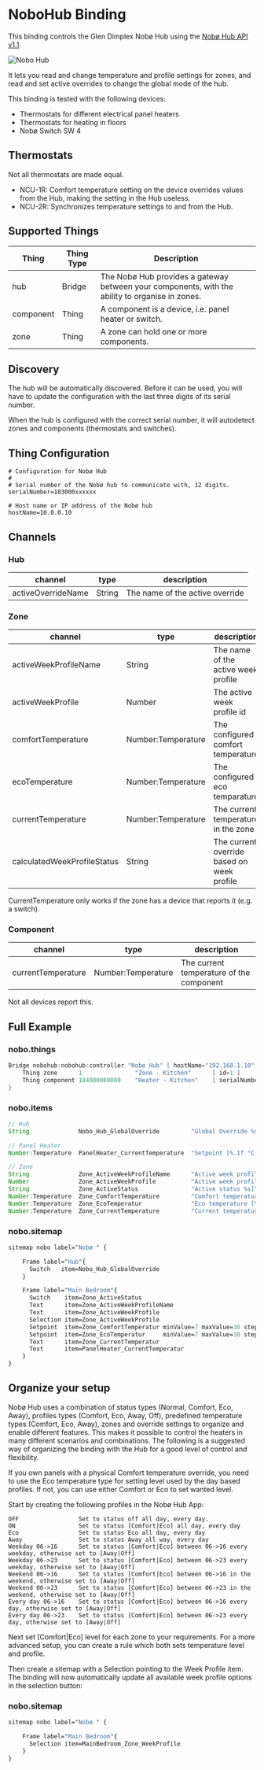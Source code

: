 # NoboHub Binding

This binding controls the Glen Dimplex Nobø Hub using the <a href="https://www.glendimplex.se/media/15650/nobo-hub-api-v-1-1-integration-for-advanced-users.pdf">Nobø Hub API v1.1</a>.

![Nobo Hub](doc/nobohub.jpg)

It lets you read and change temperature and profile settings for zones, and read and set active overrides to change the global mode of the hub.

This binding is tested with the following devices:

- Thermostats for different electrical panel heaters
- Thermostats for heating in floors
- Nobø Switch SW 4

## Thermostats

Not all thermostats are made equal.

- NCU-1R: Comfort temperature setting on the device overrides values from the Hub, making the setting in the Hub useless.
- NCU-2R: Synchronizes temperature settings to and from the Hub.

## Supported Things

|   Thing   | Thing Type |                                           Description                                           |
|-----------|------------|-------------------------------------------------------------------------------------------------|
| hub       | Bridge     | The Nobø Hub provides a gateway between your components, with the ability to organise in zones. |
| component | Thing      | A component is a device, i.e. panel heater or switch.                                           |
| zone      | Thing      | A zone can hold one or more components.                                                         |

## Discovery

The hub will be automatically discovered.
Before it can be used, you will have to update the configuration with the last three digits of its serial number.

When the hub is configured with the correct serial number, it will autodetect zones and components (thermostats and switches).

## Thing Configuration

```text
# Configuration for Nobø Hub
#
# Serial number of the Nobø hub to communicate with, 12 digits.
serialNumber=103000xxxxxx

# Host name or IP address of the Nobø hub
hostName=10.0.0.10
```

## Channels

### Hub

|      channel       |  type  |           description           |
|--------------------|--------|---------------------------------|
| activeOverrideName | String | The name of the active override |

### Zone

|           channel           |        type        |                description                 |
|-----------------------------|--------------------|--------------------------------------------|
| activeWeekProfileName       | String             | The name of the active week profile        |
| activeWeekProfile           | Number             | The active week profile id                 |
| comfortTemperature          | Number:Temperature | The configured comfort temperature         |
| ecoTemperature              | Number:Temperature | The configured eco temparature             |
| currentTemperature          | Number:Temperature | The current temperature in the zone        |
| calculatedWeekProfileStatus | String             | The current override based on week profile |

CurrentTemperature only works if the zone has a device that reports it (e.g. a switch).

### Component

|      channel       |        type        |               description                |
|--------------------|--------------------|------------------------------------------|
| currentTemperature | Number:Temperature | The current temperature of the component |

Not all devices report this.

## Full Example

### nobo.things

```java
Bridge nobohub:nobohub:controller "Nobø Hub" [ hostName="192.168.1.10", serialNumber="103000000000" ] {
    Thing zone      1               "Zone - Kitchen"      [ id=1 ]
    Thing component 184000000000    "Heater - Kitchen"    [ serialNumber="184000000000" ]
}
```

### nobo.items

```java
// Hub
String              Nobo_Hub_GlobalOverride         "Global Override %s"                <heating>       {channel="nobohub:nobohub:controller:activeOverrideName"}

// Panel Heater
Number:Temperature  PanelHeater_CurrentTemperature  "Setpoint [%.1f °C]"                <temperature>   {channel="nobohub:component:controller:184000000000:currentTemperature"}

// Zone
String              Zone_ActiveWeekProfileName      "Active week profile name [%s]"     <calendar>      {channel="nobohub:zone:controller:1:activeWeekProfileName"}
Number              Zone_ActiveWeekProfile          "Active week profile [%d]"          <calendar>      {channel="nobohub:zone:controller:1:activeWeekProfile"}
String              Zone_ActiveStatus               "Active status %s]"                 <heating>       {channel="nobohub:zone:controller:1:calculatedWeekProfileStatus"}
Number:Temperature  Zone_ComfortTemperature         "Comfort temperature [%.1f °C]"     <temperature>   {channel="nobohub:zone:controller:1:comfortTemperature"}
Number:Temperature  Zone_EcoTemperatur              "Eco temperature [%.1f °C]"         <temperature>   {channel="nobohub:zone:controller:1:ecoTemperature"}
Number:Temperature  Zone_CurrentTemperature         "Current temperature [%.1f °C]"     <temperature>   {channel="nobohub:zone:controller:1:currentTemperature"}
```

### nobo.sitemap

```perl
sitemap nobo label="Nobø " {

    Frame label="Hub"{
      Switch   item=Nobo_Hub_GlobalOverride
    }

    Frame label="Main Bedroom"{
      Switch    item=Zone_ActiveStatus
      Text      item=Zone_ActiveWeekProfileName           
      Text      item=Zone_ActiveWeekProfile           
      Selection item=Zone_ActiveWeekProfile           
      Setpoint  item=Zone_ComfortTemperatur minValue=7 maxValue=30 step=1 icon="temperature"
      Setpoint  item=Zone_EcoTemperatur     minValue=7 maxValue=30 step=1 icon="temperature"
      Text      item=Zone_CurrentTemperatur
      Text      item=PanelHeater_CurrentTemperatur
    }
}
```

## Organize your setup

Nobø Hub uses a combination of status types (Normal, Comfort, Eco, Away), profiles types (Comfort, Eco, Away, Off), predefined temperature types (Comfort, Eco, Away), zones and override settings to organize and enable different features.
This makes it possible to control the heaters in many different scenarios and combinations.
The following is a suggested way of organizing the binding with the Hub for a good level of control and flexibility.

If you own panels with a physical Comfort temperature override, you need to use the Eco temperature type for setting level used by the day based profiles.
If not, you can use either Comfort or Eco to set wanted level.

Start by creating the following profiles in the Nobø Hub App:

```text
OFF                 Set to status off all day, every day.
ON                  Set to status [Comfort|Eco] all day, every day
Eco                 Set to status Eco all day, every day
Away                Set to status Away all way, every day
Weekday 06->16      Set to status [Comfort|Eco] between 06->16 every weekday, otherwise set to [Away|Off]
Weekday 06->23      Set to status [Comfort|Eco] between 06->23 every weekday, otherwise set to [Away|Off]
Weekend 06->16      Set to status [Comfort|Eco] between 06->16 in the weekend, otherwise set to [Away|Off]
Weekend 06->23      Set to status [Comfort|Eco] between 06->23 in the weekend, otherwise set to [Away|Off]
Every day 06->16    Set to status [Comfort|Eco] between 06->16 every day, otherwise set to [Away|Off]
Every day 06->23    Set to status [Comfort|Eco] between 06->23 every day, otherwise set to [Away|Off]
```

Next set [Comfort|Eco] level for each zone to your requirements.
For a more advanced setup, you can create a rule which both sets temperature level and profile.

Then create a sitemap with a Selection pointing to the Week Profile item.
The binding will now automatically update all available week profile options in the selection button:

### nobo.sitemap

```perl
sitemap nobo label="Nobø " {

    Frame label="Main Bedroom"{
      Selection item=MainBedroom_Zone_WeekProfile   
    }
}
```

